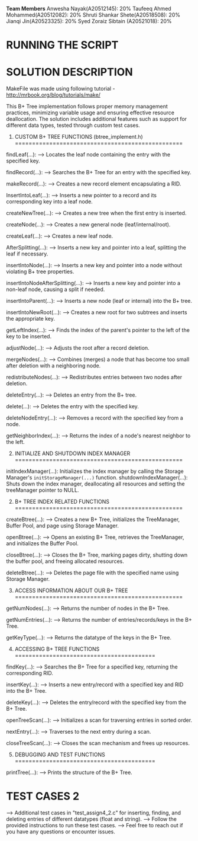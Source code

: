 
**Team Members**
Anwesha Nayak(A20512145): 20%
Taufeeq Ahmed Mohammed(A20512082): 20%
Shruti Shankar Shete(A20518508): 20%
Jianqi Jin(A20523325): 20%
Syed Zoraiz Sibtain (A20521018): 20%


RUNNING THE SCRIPT
=======================================


SOLUTION DESCRIPTION
=======================================

MakeFile was made using following tutorial -
http://mrbook.org/blog/tutorials/make/

This B+ Tree implementation follows proper memory management practices, minimizing variable usage and ensuring effective resource deallocation. The solution includes additional features such as support for different data types, tested through custom test cases.

1. CUSTOM B+ TREE FUNCTIONS (btree_implement.h)
=================================================

findLeaf(...): 
--> Locates the leaf node containing the entry with the specified key.

findRecord(...): 
--> Searches the B+ Tree for an entry with the specified key.

makeRecord(...): 
--> Creates a new record element encapsulating a RID.

InsertIntoLeaf(…): 
--> Inserts a new pointer to a record and its corresponding key into a leaf node.

createNewTree(...): 
--> Creates a new tree when the first entry is inserted.

createNode(...): 
--> Creates a new general node (leaf/internal/root).

createLeaf(...): 
--> Creates a new leaf node.

AfterSplitting(...): 
--> Inserts a new key and pointer into a leaf, splitting the leaf if necessary.

insertIntoNode(...): 
--> Inserts a new key and pointer into a node without violating B+ tree properties.

insertIntoNodeAfterSplitting(...): 
--> Inserts a new key and pointer into a non-leaf node, causing a split if needed.

insertIntoParent(...): 
--> Inserts a new node (leaf or internal) into the B+ tree.

insertIntoNewRoot(...): 
--> Creates a new root for two subtrees and inserts the appropriate key.

getLeftIndex(...): 
--> Finds the index of the parent's pointer to the left of the key to be inserted.

adjustNode(...): 
--> Adjusts the root after a record deletion.

mergeNodes(...): 
--> Combines (merges) a node that has become too small after deletion with a neighboring node.

redistributeNodes(...): 
--> Redistributes entries between two nodes after deletion.

deleteEntry(...): 
--> Deletes an entry from the B+ tree.

delete(...): 
--> Deletes the entry with the specified key.

deleteNodeEntry(...): 
--> Removes a record with the specified key from a node.

getNeighborIndex(...): 
--> Returns the index of a node's nearest neighbor to the left.

2. INITIALIZE AND SHUTDOWN INDEX MANAGER
=================================================

initIndexManager(...): Initializes the index manager by calling the Storage Manager's `initStorageManager(...)` function.
shutdownIndexManager(...): Shuts down the index manager, deallocating all resources and setting the treeManager pointer to NULL.

2. B+ TREE INDEX RELATED FUNCTIONS
=================================================

createBtree(...): 
--> Creates a new B+ Tree, initializes the TreeManager, Buffer Pool, and page using Storage Manager.

openBtree(...): 
--> Opens an existing B+ Tree, retrieves the TreeManager, and initializes the Buffer Pool.

closeBtree(...): 
--> Closes the B+ Tree, marking pages dirty, shutting down the buffer pool, and freeing allocated resources.

deleteBtree(...): 
--> Deletes the page file with the specified name using Storage Manager.

3. ACCESS INFORMATION ABOUT OUR B+ TREE
=================================================

getNumNodes(...): 
--> Returns the number of nodes in the B+ Tree.

getNumEntries(...): 
--> Returns the number of entries/records/keys in the B+ Tree.

getKeyType(...): 
--> Returns the datatype of the keys in the B+ Tree.

4. ACCESSING B+ TREE FUNCTIONS
=========================================

findKey(...): 
--> Searches the B+ Tree for a specified key, returning the corresponding RID.

insertKey(...): 
--> Inserts a new entry/record with a specified key and RID into the B+ Tree.

deleteKey(...): 
--> Deletes the entry/record with the specified key from the B+ Tree.

openTreeScan(...): 
--> Initializes a scan for traversing entries in sorted order.

nextEntry(...): 
--> Traverses to the next entry during a scan.

closeTreeScan(...): 
--> Closes the scan mechanism and frees up resources.

5. DEBUGGING AND TEST FUNCTIONS
=========================================

printTree(...): 
--> Prints the structure of the B+ Tree.

TEST CASES 2
===============

--> Additional test cases in "test_assign4_2.c" for inserting, finding, and deleting entries of different datatypes (float and string).
--> Follow the provided instructions to run these test cases.
--> Feel free to reach out if you have any questions or encounter issues.
